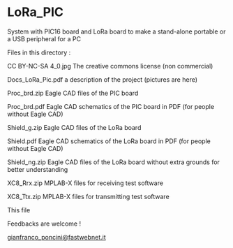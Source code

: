 # LoRa_PIC
System with PIC16 board and LoRa board to make a stand-alone portable or a USB peripheral for a PC


Files in this directory :


CC BY-NC-SA 4_0.jpg
The creative commons license (non commercial)

Docs_LoRa_Pic.pdf
a description of the project (pictures are here)

Proc_brd.zip
Eagle CAD files of the PIC board

Proc_brd.pdf
Eagle CAD schematics of the PIC board in PDF
(for people without Eagle CAD)

Shield_g.zip
Eagle CAD files of the LoRa board

Shield.pdf
Eagle CAD schematics of the LoRa board in PDF
(for people without Eagle CAD)

Shield_ng.zip
Eagle CAD files of the LoRa board without
extra grounds for better understanding

XC8_Rrx.zip
MPLAB-X files for receiving test software

XC8_Ttx.zip
MPLAB-X files for transmitting test software

This file


Feedbacks are welcome !

gianfranco_poncini@fastwebnet.it
